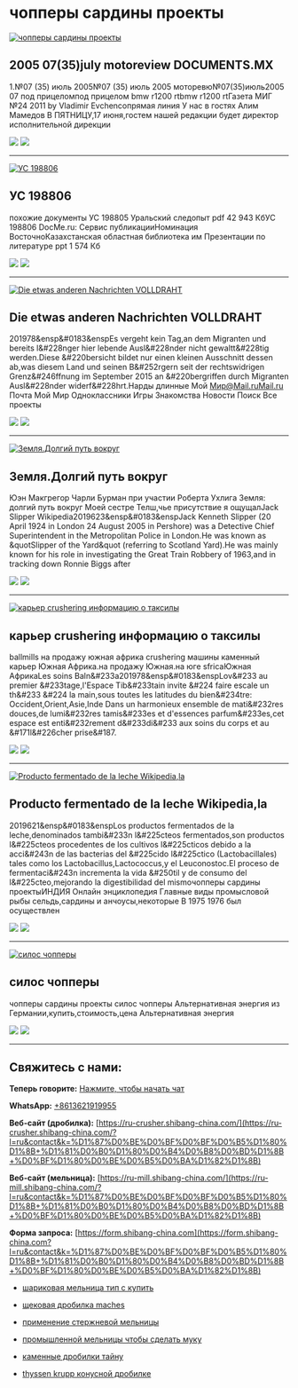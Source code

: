 # чопперы сардины проекты

<a href="https://swt.shibang-china.com/?n=lxq&l=ru&img&k=%D1%87%D0%BE%D0%BF%D0%BF%D0%B5%D1%80%D1%8B+%D1%81%D0%B0%D1%80%D0%B4%D0%B8%D0%BD%D1%8B+%D0%BF%D1%80%D0%BE%D0%B5%D0%BA%D1%82%D1%8B" target="_blank">![чопперы сардины проекты](http://static.shibang-china.com/all-800x300/1080.jpg)</a>

## 2005 07(35)july motoreview DOCUMENTS.MX
1.№07 (35) июль 2005№07 (35) июль 2005 моторевю№07(35)июль2005 07 под прицеломпод прицелом bmw r1200 rtbmw r1200 rtГазета МИГ №24 2011 by Vladimir Evchencoпрямая линия У нас в гостях Алим Мамедов В ПЯТНИЦУ,17 июня,гостем нашей редакции будет директор исполнительной дирекции


<a href="https://whatsapp.shibangsoft.com/WhatsApp.php" target="_blank" title="WhatsApp">![](http://static.shibang-china.com/icon/whatsapp.png)</a> <a href="https://swt.shibang-china.com/?n=lxq&l=ru&icon&k=%D1%87%D0%BE%D0%BF%D0%BF%D0%B5%D1%80%D1%8B+%D1%81%D0%B0%D1%80%D0%B4%D0%B8%D0%BD%D1%8B+%D0%BF%D1%80%D0%BE%D0%B5%D0%BA%D1%82%D1%8B" target="_blank">![](http://static.shibang-china.com/icon/chat-ru.png)</a>

---

<a href="https://swt.shibang-china.com/?n=lxq&l=ru&img&k=%D1%87%D0%BE%D0%BF%D0%BF%D0%B5%D1%80%D1%8B+%D1%81%D0%B0%D1%80%D0%B4%D0%B8%D0%BD%D1%8B+%D0%BF%D1%80%D0%BE%D0%B5%D0%BA%D1%82%D1%8B" target="_blank">![УС 198806](http://static.shibang-china.com/all-800x300/389.jpg)</a>

## УС 198806
похожие документы УС 198805 Уральский следопыт pdf 42 943 КбУС 198806 DocMe.ru: Сервис публикацииНоминация ВосточноКазахстанская областная библиотека им Презентации по литературе ppt 1 574 Кб


<a href="https://whatsapp.shibangsoft.com/WhatsApp.php" target="_blank" title="WhatsApp">![](http://static.shibang-china.com/icon/whatsapp.png)</a> <a href="https://swt.shibang-china.com/?n=lxq&l=ru&icon&k=%D1%87%D0%BE%D0%BF%D0%BF%D0%B5%D1%80%D1%8B+%D1%81%D0%B0%D1%80%D0%B4%D0%B8%D0%BD%D1%8B+%D0%BF%D1%80%D0%BE%D0%B5%D0%BA%D1%82%D1%8B" target="_blank">![](http://static.shibang-china.com/icon/chat-ru.png)</a>

---

<a href="https://swt.shibang-china.com/?n=lxq&l=ru&img&k=%D1%87%D0%BE%D0%BF%D0%BF%D0%B5%D1%80%D1%8B+%D1%81%D0%B0%D1%80%D0%B4%D0%B8%D0%BD%D1%8B+%D0%BF%D1%80%D0%BE%D0%B5%D0%BA%D1%82%D1%8B" target="_blank">![Die etwas anderen Nachrichten VOLLDRAHT](http://static.shibang-china.com/all-800x300/1202.jpg)</a>

## Die etwas anderen Nachrichten VOLLDRAHT
201978&ensp&#0183&enspEs vergeht kein Tag,an dem Migranten und bereits l&#228nger hier lebende Ausl&#228nder nicht gewaltt&#228tig werden.Diese &#220bersicht bildet nur einen kleinen Ausschnitt dessen ab,was diesem Land und seinen B&#252rgern seit der rechtswidrigen Grenz&#246ffnung im September 2015 an &#220bergriffen durch Migranten Ausl&#228nder widerf&#228hrt.Нарды длинные Мой Мир@Mail.ruMail.ru Почта Мой Мир Одноклассники Игры Знакомства Новости Поиск Все проекты


<a href="https://whatsapp.shibangsoft.com/WhatsApp.php" target="_blank" title="WhatsApp">![](http://static.shibang-china.com/icon/whatsapp.png)</a> <a href="https://swt.shibang-china.com/?n=lxq&l=ru&icon&k=%D1%87%D0%BE%D0%BF%D0%BF%D0%B5%D1%80%D1%8B+%D1%81%D0%B0%D1%80%D0%B4%D0%B8%D0%BD%D1%8B+%D0%BF%D1%80%D0%BE%D0%B5%D0%BA%D1%82%D1%8B" target="_blank">![](http://static.shibang-china.com/icon/chat-ru.png)</a>

---

<a href="https://swt.shibang-china.com/?n=lxq&l=ru&img&k=%D1%87%D0%BE%D0%BF%D0%BF%D0%B5%D1%80%D1%8B+%D1%81%D0%B0%D1%80%D0%B4%D0%B8%D0%BD%D1%8B+%D0%BF%D1%80%D0%BE%D0%B5%D0%BA%D1%82%D1%8B" target="_blank">![Земля.Долгий путь вокруг](http://static.shibang-china.com/all-800x300/1338.jpg)</a>

## Земля.Долгий путь вокруг
Юэн Макгрегор Чарли Бурман при участии Роберта Ухлига Земля: долгий путь вокруг Моей сестре Телш,чье присутствие я ощущалJack Slipper Wikipedia2019623&ensp&#0183&enspJack Kenneth Slipper (20 April 1924 in London 24 August 2005 in Pershore) was a Detective Chief Superintendent in the Metropolitan Police in London.He was known as &quotSlipper of the Yard&quot (referring to Scotland Yard).He was mainly known for his role in investigating the Great Train Robbery of 1963,and in tracking down Ronnie Biggs after


<a href="https://whatsapp.shibangsoft.com/WhatsApp.php" target="_blank" title="WhatsApp">![](http://static.shibang-china.com/icon/whatsapp.png)</a> <a href="https://swt.shibang-china.com/?n=lxq&l=ru&icon&k=%D1%87%D0%BE%D0%BF%D0%BF%D0%B5%D1%80%D1%8B+%D1%81%D0%B0%D1%80%D0%B4%D0%B8%D0%BD%D1%8B+%D0%BF%D1%80%D0%BE%D0%B5%D0%BA%D1%82%D1%8B" target="_blank">![](http://static.shibang-china.com/icon/chat-ru.png)</a>

---

<a href="https://swt.shibang-china.com/?n=lxq&l=ru&img&k=%D1%87%D0%BE%D0%BF%D0%BF%D0%B5%D1%80%D1%8B+%D1%81%D0%B0%D1%80%D0%B4%D0%B8%D0%BD%D1%8B+%D0%BF%D1%80%D0%BE%D0%B5%D0%BA%D1%82%D1%8B" target="_blank">![карьер crushering информацию о таксилы](http://static.shibang-china.com/all-800x300/1278.jpg)</a>

## карьер crushering информацию о таксилы
ballmills на продажу южная африка crushering машины каменный карьер Южная Африка.на продажу Южная.на юге sfricaЮжная АфрикаLes soins Baln&#233a201978&ensp&#0183&enspLov&#233 au premier &#233tage,l'Espace Tib&#233tain invite &#224 faire escale un th&#233 &#224 la main,sous toutes les latitudes du bien&#234tre: Occident,Orient,Asie,Inde Dans un harmonieux ensemble de mati&#232res douces,de lumi&#232res tamis&#233es et d'essences parfum&#233es,cet espace est enti&#232rement d&#233di&#233 aux soins du corps et au &#171l&#226cher prise&#187.


<a href="https://whatsapp.shibangsoft.com/WhatsApp.php" target="_blank" title="WhatsApp">![](http://static.shibang-china.com/icon/whatsapp.png)</a> <a href="https://swt.shibang-china.com/?n=lxq&l=ru&icon&k=%D1%87%D0%BE%D0%BF%D0%BF%D0%B5%D1%80%D1%8B+%D1%81%D0%B0%D1%80%D0%B4%D0%B8%D0%BD%D1%8B+%D0%BF%D1%80%D0%BE%D0%B5%D0%BA%D1%82%D1%8B" target="_blank">![](http://static.shibang-china.com/icon/chat-ru.png)</a>

---

<a href="https://swt.shibang-china.com/?n=lxq&l=ru&img&k=%D1%87%D0%BE%D0%BF%D0%BF%D0%B5%D1%80%D1%8B+%D1%81%D0%B0%D1%80%D0%B4%D0%B8%D0%BD%D1%8B+%D0%BF%D1%80%D0%BE%D0%B5%D0%BA%D1%82%D1%8B" target="_blank">![Producto fermentado de la leche Wikipedia,la](http://static.shibang-china.com/all-800x300/1241.jpg)</a>

## Producto fermentado de la leche Wikipedia,la
2019621&ensp&#0183&enspLos productos fermentados de la leche,denominados tambi&#233n l&#225cteos fermentados,son productos l&#225cteos procedentes de los cultivos l&#225cticos debido a la acci&#243n de las bacterias del &#225cido l&#225ctico (Lactobacillales) tales como los Lactobacillus,Lactococcus,y el Leuconostoc.El proceso de fermentaci&#243n incrementa la vida &#250til y de consumo del l&#225cteo,mejorando la digestibilidad del mismoчопперы сардины проектыИНДИЯ Онлайн энциклопедия Главные виды промысловой рыбы сельдь,сардины и анчоусы,некоторые В 1975 1976 был осуществлен


<a href="https://whatsapp.shibangsoft.com/WhatsApp.php" target="_blank" title="WhatsApp">![](http://static.shibang-china.com/icon/whatsapp.png)</a> <a href="https://swt.shibang-china.com/?n=lxq&l=ru&icon&k=%D1%87%D0%BE%D0%BF%D0%BF%D0%B5%D1%80%D1%8B+%D1%81%D0%B0%D1%80%D0%B4%D0%B8%D0%BD%D1%8B+%D0%BF%D1%80%D0%BE%D0%B5%D0%BA%D1%82%D1%8B" target="_blank">![](http://static.shibang-china.com/icon/chat-ru.png)</a>

---

<a href="https://swt.shibang-china.com/?n=lxq&l=ru&img&k=%D1%87%D0%BE%D0%BF%D0%BF%D0%B5%D1%80%D1%8B+%D1%81%D0%B0%D1%80%D0%B4%D0%B8%D0%BD%D1%8B+%D0%BF%D1%80%D0%BE%D0%B5%D0%BA%D1%82%D1%8B" target="_blank">![силос чопперы](http://static.shibang-china.com/all-800x300/1492.jpg)</a>

## силос чопперы
чопперы сардины проекты силос чопперы Альтернативная энергия из Германии,купить,стоимость,цена Альтернативная энергия

<a href="https://whatsapp.shibangsoft.com/WhatsApp.php" target="_blank" title="WhatsApp">![](http://static.shibang-china.com/icon/whatsapp.png)</a> <a href="https://swt.shibang-china.com/?l=ru&icon&k=%D1%87%D0%BE%D0%BF%D0%BF%D0%B5%D1%80%D1%8B+%D1%81%D0%B0%D1%80%D0%B4%D0%B8%D0%BD%D1%8B+%D0%BF%D1%80%D0%BE%D0%B5%D0%BA%D1%82%D1%8B" target="_blank">![](http://static.shibang-china.com/icon/chat-ru.png)</a>

---
## Свяжитесь с нами:

**Теперь говорите:** [Нажмите, чтобы начать чат](https://swt.shibang-china.com?l=ru&contact&k=%D1%87%D0%BE%D0%BF%D0%BF%D0%B5%D1%80%D1%8B+%D1%81%D0%B0%D1%80%D0%B4%D0%B8%D0%BD%D1%8B+%D0%BF%D1%80%D0%BE%D0%B5%D0%BA%D1%82%D1%8B)

**WhatsApp:**  [+8613621919955](https://whatsapp.shibangsoft.com/WhatsApp.php)

**Веб-сайт (дробилка):** [https://ru-crusher.shibang-china.com/](https://ru-crusher.shibang-china.com/?l=ru&contact&k=%D1%87%D0%BE%D0%BF%D0%BF%D0%B5%D1%80%D1%8B+%D1%81%D0%B0%D1%80%D0%B4%D0%B8%D0%BD%D1%8B+%D0%BF%D1%80%D0%BE%D0%B5%D0%BA%D1%82%D1%8B)

**Веб-сайт (мельница):** [https://ru-mill.shibang-china.com/](https://ru-mill.shibang-china.com/?l=ru&contact&k=%D1%87%D0%BE%D0%BF%D0%BF%D0%B5%D1%80%D1%8B+%D1%81%D0%B0%D1%80%D0%B4%D0%B8%D0%BD%D1%8B+%D0%BF%D1%80%D0%BE%D0%B5%D0%BA%D1%82%D1%8B)

**Форма запроса:** [https://form.shibang-china.com](https://form.shibang-china.com?l=ru&contact&k=%D1%87%D0%BE%D0%BF%D0%BF%D0%B5%D1%80%D1%8B+%D1%81%D0%B0%D1%80%D0%B4%D0%B8%D0%BD%D1%8B+%D0%BF%D1%80%D0%BE%D0%B5%D0%BA%D1%82%D1%8B)

* [шариковая мельница тип с купить](../57/%D1%88%D0%B0%D1%80%D0%B8%D0%BA%D0%BE%D0%B2%D0%B0%D1%8F%20%D0%BC%D0%B5%D0%BB%D1%8C%D0%BD%D0%B8%D1%86%D0%B0%20%D1%82%D0%B8%D0%BF%20%D1%81%20%D0%BA%D1%83%D0%BF%D0%B8%D1%82%D1%8C.md)

* [щековая дробилка maches](../58/%D1%89%D0%B5%D0%BA%D0%BE%D0%B2%D0%B0%D1%8F%20%D0%B4%D1%80%D0%BE%D0%B1%D0%B8%D0%BB%D0%BA%D0%B0%20maches.md)

* [применение стержневой мельницы](../57/%D0%BF%D1%80%D0%B8%D0%BC%D0%B5%D0%BD%D0%B5%D0%BD%D0%B8%D0%B5%20%D1%81%D1%82%D0%B5%D1%80%D0%B6%D0%BD%D0%B5%D0%B2%D0%BE%D0%B9%20%D0%BC%D0%B5%D0%BB%D1%8C%D0%BD%D0%B8%D1%86%D1%8B.md)

* [промышленной мельницы чтобы сделать муку](../59/%D0%BF%D1%80%D0%BE%D0%BC%D1%8B%D1%88%D0%BB%D0%B5%D0%BD%D0%BD%D0%BE%D0%B9%20%D0%BC%D0%B5%D0%BB%D1%8C%D0%BD%D0%B8%D1%86%D1%8B%20%D1%87%D1%82%D0%BE%D0%B1%D1%8B%20%D1%81%D0%B4%D0%B5%D0%BB%D0%B0%D1%82%D1%8C%20%D0%BC%D1%83%D0%BA%D1%83.md)

* [каменные дробилки тайну](../56/%D0%BA%D0%B0%D0%BC%D0%B5%D0%BD%D0%BD%D1%8B%D0%B5%20%D0%B4%D1%80%D0%BE%D0%B1%D0%B8%D0%BB%D0%BA%D0%B8%20%D1%82%D0%B0%D0%B9%D0%BD%D1%83.md)

* [thyssen krupp конусной дробилке](../60/thyssen%20krupp%20%D0%BA%D0%BE%D0%BD%D1%83%D1%81%D0%BD%D0%BE%D0%B9%20%D0%B4%D1%80%D0%BE%D0%B1%D0%B8%D0%BB%D0%BA%D0%B5.md)